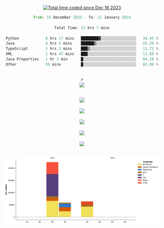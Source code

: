 <div align="center">

<a href="https://wakatime.com/@018c74be-a813-47e1-9abd-30269ed682ed"><img src="https://wakatime.com/badge/user/018c74be-a813-47e1-9abd-30269ed682ed.svg" alt="Total time coded since Dec 16 2023" /></a><br/>
<!--START_SECTION:waka-->

```rust
From: 15 December 2023 - To: 21 January 2024

Total Time: 23 hrs 7 mins

Python            8 hrs 17 mins   ████████▓░░░░░░░░░░░░░░░░   34.45 %
Java              6 hrs 5 mins    ██████▒░░░░░░░░░░░░░░░░░░   25.29 %
TypeScript        3 hrs 3 mins    ███▒░░░░░░░░░░░░░░░░░░░░░   12.72 %
XML               2 hrs 47 mins   ███░░░░░░░░░░░░░░░░░░░░░░   11.60 %
Java Properties   1 hr 1 min      █░░░░░░░░░░░░░░░░░░░░░░░░   04.28 %
Other             56 mins         █░░░░░░░░░░░░░░░░░░░░░░░░   03.90 %
```

<!--END_SECTION:waka-->
<br/>><br/>
  <img align="center" src="https://wakatime.com/share/@walidbosso/db894e4f-2607-4d1d-985f-a2ae5d7f49b4.svg"  /><br/><br/>
  
  <img align="center" src="https://wakatime.com/share/@walidbosso/afe9ba99-0bda-494f-8dee-e995a3459867.svg"  /><br/><br/>
  <img align="center" src="https://wakatime.com/share/@walidbosso/96efc5cb-6590-4979-a807-eb5cb321c9a0.svg"  />
  <br/><br/>
  <img align="center" src="https://wakatime.com/share/@walidbosso/1f6c837d-82ac-4f3a-a78b-3720e7025471.svg"  />
<br/><br/>
<img align="center" src="https://wakatime.com/share/@walidbosso/a9d64b7f-faf3-423b-8423-9465949f88f2.svg"  />
<br/><br/>
  <img align="center" src="https://wakatime.com/share/@walidbosso/1f6c837d-82ac-4f3a-a78b-3720e7025471.svg"  />
<br/><br/>


  <img align="center" src="./assets/bar_graph.png"  />

